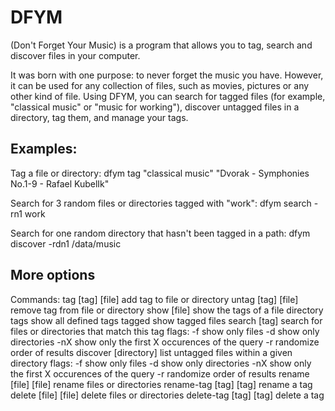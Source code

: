 DFYM
====
(Don't Forget Your Music) is a program that allows you to tag, search and discover files in your computer.

It was born with one purpose: to never forget the music you have. However, it can be used for any collection of files, such as movies, pictures or any other kind of file. Using DFYM, you can search for tagged files (for example, "classical music" or "music for working"), discover untagged files in a directory, tag them, and manage your tags.

Examples:
---------
Tag a file or directory:
dfym tag "classical music" "Dvorak - Symphonies No.1-9 - Rafael KubelIk" 

Search for 3 random files or directories tagged with "work":
dfym search -rn1 work

Search for one random directory that hasn't been tagged in a path:
dfym discover -rdn1 /data/music


More options
------------
Commands:
tag [tag] [file]          add tag to file or directory
untag [tag] [file]        remove tag from file or directory
show [file]               show the tags of a file directory
tags                      show all defined tags
tagged                    show tagged files
search [tag]              search for files or directories that match this tag
                            flags:
                            -f show only files
                            -d show only directories
                            -nX show only the first X occurences of the query
                            -r randomize order of results
discover [directory]      list untagged files within a given directory
                            flags:
                              -f show only files
                              -d show only directories
                              -nX show only the first X occurences of the query
                              -r randomize order of results
rename [file] [file]      rename files or directories
rename-tag [tag] [tag]    rename a tag
delete [file] [file]      delete files or directories
delete-tag [tag] [tag]    delete a tag

